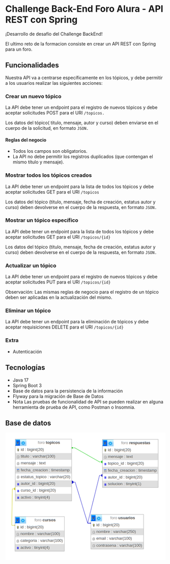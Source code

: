# Challenge Back-End Foro Alura - API REST con Spring

¡Desarrollo de desafío del Challenge BackEnd!

El ultimo reto de la formacion consiste en crear un API REST con Spring para un foro.

## Funcionalidades
Nuestra API va a centrarse específicamente en los tópicos, y debe permitir a los usuarios realizar las siguientes acciones:

### Crear un nuevo tópico
La API debe tener un endpoint para el registro de nuevos tópicos y debe aceptar solicitudes POST para el URI `/topicos.`

Los datos del tópico( titulo, mensaje, autor y curso) deben enviarse en el cuerpo de la solicitud, en formato `JSON.`

#### Reglas del negocio
- Todos los campos son obligatorios.
- La API no debe permitir los registros duplicados (que contengan el mismo título y mensaje).

### Mostrar todos los tópicos creados
La API debe tener un endpoint para la lista de todos los tópicos y debe aceptar solicitudes GET para el URI `/topicos`

Los datos del tópico (titulo, mensaje, fecha de creación, estatus autor y curso) deben devolverse en el cuerpo de la respuesta, en formato `JSON.`

### Mostrar un tópico específico
La API debe tener un endpoint para la lista de todos los tópicos y debe aceptar solicitudes GET para el URI `/topicos/{id}`

Los datos del tópico (titulo, mensaje, fecha de creación, estatus autor y curso) deben devolverse en el cuerpo de la respuesta, en formato `JSON.`

### Actualizar un tópico
La API debe tener un endpoint para el registro de nuevos tópicos y debe aceptar solicitudes PUT para el URI `/topicos/{id}`

Observación: Las mismas reglas de negocio para el registro de un tópico deben ser aplicadas en la actualización del mismo.


### Eliminar un tópico
La API debe tener un endpoint para la eliminación de tópicos y debe aceptar requisiciones DELETE para el URI `/topicos/{id}`

### Extra
- Autenticación


## Tecnologías
- Java 17
- Spring Boot 3
- Base de datos para la persistencia de la información
- Flyway para la migración de Base de Datos
- Nota Las pruebas de funcionalidad de API se pueden realizar en alguna herramienta de prueba de API, como Postman o Insomnia.

## Base de datos
![Imagen ilustrativa de la Base de datos](Foro/src/main/resources/img/DBForo.png)
